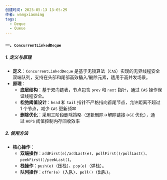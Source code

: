 ```yaml
---
创建时间: 2025-05-13 13:05:29
作者: wangxiaoming
tags:
  - Deque
  - Queue
---
```

#### 一、`ConcurrentLinkedDeque`

##### **1. 定义与原理**​

- ​**定义**​：`ConcurrentLinkedDeque` 是基于无锁算法（`CAS`）实现的无界线程安全双端队列，支持在头部和尾部高效插入/删除元素，适用于高并发场景。
- ​**原理**​：
    - ​**底层结构**​：基于双向链表，节点包含 `prev` 和 `next` 指针，通过 `CAS` 操作保证线程安全。
    - ​**松弛阈值设计**​：`head` 和 `tail` 指针不严格指向首尾节点，允许距离不超过 1 个节点，减少 `CAS` 更新频率
    - ​**删除优化**​：采用三阶段删除策略（逻辑删除→解除链接→`GC` 优化），通过 `HOPS` 阈值控制内存回收效率
##### ​**2. 使用方法**​
- ​**核心操作**​：
    - ​**双端操作**​：`addFirst(e)/addLast(e)`、`pollFirst()/pollLast()`、`peekFirst()/peekLast()`。
    - ​**栈操作**​：`push(e)`（压栈）、`pop(e)`（弹栈）。
    - ​**队列操作**​：`offer(e)`（入队）、`poll()`（出队）。